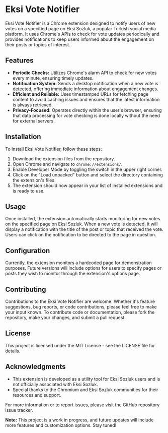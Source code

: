 # Eksi Vote Notifier

Eksi Vote Notifier is a Chrome extension designed to notify users of new votes on a specified page on Eksi Sozluk, a
popular Turkish social media platform. It uses Chrome's APIs to check for vote updates periodically and provides
notifications to keep users informed about the engagement on their posts or topics of interest.

## Features

- **Periodic Checks:** Utilizes Chrome's alarm API to check for new votes every minute, ensuring timely updates.
- **Notification System:** Sends a desktop notification when a new vote is detected, offering immediate information
  about engagement changes.
- **Efficient and Reliable:** Uses timestamped URLs for fetching page content to avoid caching issues and ensures that
  the latest information is always retrieved.
- **Privacy-Focused:** Operates directly within the user's browser, ensuring that data processing for vote checking is
  done locally without the need for external servers.

## Installation

To install Eksi Vote Notifier, follow these steps:

1. Download the extension files from the repository.
2. Open Chrome and navigate to `chrome://extensions/`.
3. Enable Developer Mode by toggling the switch in the upper right corner.
4. Click on the "Load unpacked" button and select the directory containing the extension's files.
5. The extension should now appear in your list of installed extensions and is ready to use.

## Usage

Once installed, the extension automatically starts monitoring for new votes on the specified page on Eksi Sozluk. When a
new vote is detected, it will display a notification with the title of the post or topic that received the vote. Users
can click on the notification to be directed to the page in question.

## Configuration

Currently, the extension monitors a hardcoded page for demonstration purposes. Future versions will include options for
users to specify pages or posts they wish to monitor through the extension's options page.

## Contributing

Contributions to the Eksi Vote Notifier are welcome. Whether it's feature suggestions, bug reports, or code
contributions, please feel free to make your input known. To contribute code or documentation, please fork the
repository, make your changes, and submit a pull request.

## License

This project is licensed under the MIT License - see the LICENSE file for details.

## Acknowledgments

- This extension is developed as a utility tool for Eksi Sozluk users and is not officially associated with Eksi Sozluk.
- Special thanks to the Chromium and Eksi Sozluk communities for their resources and support.

For more information or to report issues, please visit the GitHub repository issue tracker.

**Note:** This project is a work in progress, and future updates will include more features and customization options.
Stay tuned!